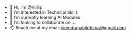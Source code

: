 - 👋 Hi, I’m @Vir8p
- 👀 I’m interested in Technical Skills
- 🌱 I’m currently learning AI Modules
- 💞️ I’m looking to collaborate on ...
- 📫 Reach me at my email  virendrapateldhiroul@gmail.com

<!---
Vir8p/Vir8p is a ✨ special ✨ repository because its `README.md` (this file) appears on your GitHub profile.
You can click the Preview link to take a look at your changes.
--->
